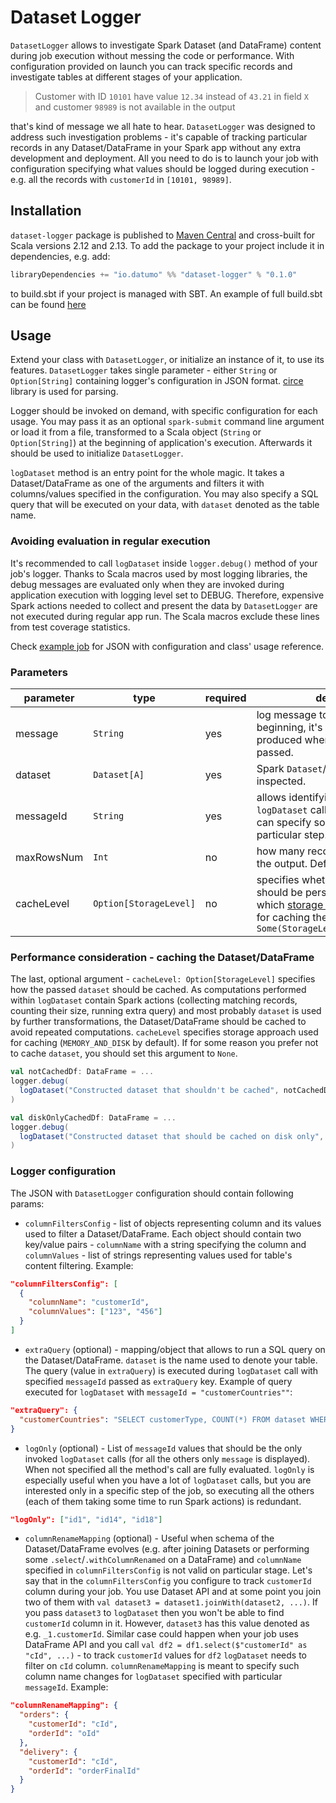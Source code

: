 # Dataset Logger

`DatasetLogger` allows to investigate Spark Dataset (and DataFrame) content during job execution without messing the code
or performance. With configuration provided on launch you can track specific records and investigate tables at
different stages of your application.

> Customer with ID `10101` have value `12.34` instead of `43.21` in field `X` and customer `98989` is not available in the output

that's kind of message we all hate to hear. `DatasetLogger` was designed to address such investigation problems - it's
capable of tracking particular records in any Dataset/DataFrame in your Spark app without any extra development and deployment.
All you need to do is to launch your job with configuration specifying what values should be logged during execution - 
e.g. all the records with `customerId` in `[10101, 98989]`. 

## Installation

`dataset-logger` package is published to [Maven Central](https://mvnrepository.com/artifact/io.datumo/dataset-logger) and cross-built for Scala
versions 2.12 and 2.13. To add the package to your project include it in dependencies, e.g. add:
```scala
libraryDependencies += "io.datumo" %% "dataset-logger" % "0.1.0"
```
to build.sbt if your project is managed with SBT. An example of full build.sbt can be found [here](examples/customer-report/build.sbt)

## Usage

Extend your class with `DatasetLogger`, or initialize an instance of it, to use its features. `DatasetLogger` takes single parameter - either `String` or 
`Option[String]` containing logger's configuration in JSON format. [circe](https://github.com/circe/circe) library is used
for parsing.

Logger should be invoked on demand, with specific configuration for each usage. You may pass it as an optional `spark-submit`
command line argument or load it from a file, transformed to a Scala object (`String` or `Option[String]`) at the beginning
of application's execution. Afterwards it should be used to initialize `DatasetLogger`.

`logDataset` method is an entry point for the whole magic. It takes a Dataset/DataFrame as one of the arguments and filters
it with columns/values specified in the configuration. You may also specify a SQL query that will be executed on your data,
with `dataset` denoted as the table name.

### Avoiding evaluation in regular execution

It's recommended to call `logDataset` inside `logger.debug()` method of your job's logger. Thanks to Scala macros used by most
logging libraries, the debug messages are evaluated only when they are invoked during application execution with logging 
level set to DEBUG. Therefore, expensive Spark actions needed to collect and present the data by `DatasetLogger` are not
executed during regular app run. The Scala macros exclude these lines from test coverage statistics. 

Check [example job](examples/customer-report) for JSON with configuration and class' usage reference.

### Parameters

| parameter | type | required | description |
|--|--|--|--|
| message | `String` | yes | log message to be printed at the beginning, it's also the only content produced when configuration is not passed.
| dataset | `Dataset[A]` | yes | Spark `Dataset`/`DataFrame` to be inspected.
| messageId | `String` | yes | allows identifying specific `logDataset` call in your job, so you can specify some extra actions for particular step.
| maxRowsNum | `Int` | no | how many records can be logged on the output. Default: 100
| cacheLevel | `Option[StorageLevel]` | no | specifies whether the Dataset should be persisted and if so - which [storage level](https://spark.apache.org/docs/3.3.2/rdd-programming-guide.html#which-storage-level-to-choose) should be used for caching the data. Default: `Some(StorageLevel.MEMORY_AND_DISK)`

### Performance consideration - caching the Dataset/DataFrame

The last, optional argument - `cacheLevel: Option[StorageLevel]` specifies how the passed `dataset` should be cached. As computations
performed within `logDataset` contain Spark actions (collecting matching records, counting their size, running extra query) 
and most probably `dataset` is used by further transformations, the Dataset/DataFrame should be cached to avoid repeated computations.
`cacheLevel` specifies storage approach used for caching (`MEMORY_AND_DISK` by default). If for some reason you prefer not to
cache `dataset`, you should set this argument to `None`.
```scala
val notCachedDf: DataFrame = ...
logger.debug(
  logDataset("Constructed dataset that shouldn't be cached", notCachedDf, "not_cached", cacheLevel = None)
)

val diskOnlyCachedDf: DataFrame = ...
logger.debug(
  logDataset("Constructed dataset that should be cached on disk only",  diskOnlyCachedDf, "disk_cached", cacheLevel = Some(DISK_ONLY))
)
```

### Logger configuration

The JSON with `DatasetLogger` configuration should contain following params:
 - `columnFiltersConfig` - list of objects representing column and its values used to filter a Dataset/DataFrame. Each object
should contain two key/value pairs - `columnName` with a string specifying the column and `columnValues` - list of strings
representing values used for table's content filtering. Example:
```json
"columnFiltersConfig": [
  {
    "columnName": "customerId",
    "columnValues": ["123", "456"]
  }
]
```
- `extraQuery` (optional) - mapping/object that allows to run a SQL query on the Dataset/DataFrame. `dataset` is the name 
used to denote your table. The query (value in `extraQuery`) is executed during `logDataset` call with specified `messageId` 
passed as `extraQuery` key. Example of query executed for `logDataset` with `messageId = "customerCountries""`:
```json
"extraQuery": {
  "customerCountries": "SELECT customerType, COUNT(*) FROM dataset WHERE customerCountry IN ['PL', 'US'] GROUP BY customerType"
}
```
- `logOnly` (optional) - List of `messageId` values that should be the only invoked `logDataset` calls (for all the others
only `message` is displayed). When not specified all the method's call are fully evaluated. `logOnly` is especially useful
when you have a lot of `logDataset` calls, but you are interested only in a specific step of the job, so executing all the
others (each of them taking some time to run Spark actions) is redundant.
```json
"logOnly": ["id1", "id14", "id18"]
```
- `columnRenameMapping` (optional) - Useful when schema of the Dataset/DataFrame evolves (e.g. after joining Datasets or
performing some `.select`/`.withColumnRenamed` on a DataFrame) and `columnName` specified in `columnFiltersConfig` is not
valid on particular stage. Let's say that in the `columnFiltersConfig` you configure to track `customerId` column during
your job. You use Dataset API and at some point you join two of them with `val dataset3 = dataset1.joinWith(dataset2, ...)`.
If you pass `dataset3` to `logDataset` then you won't be able to find `customerId` column in it. However, `dataset3` has
this value denoted as e.g. `_1.customerId`. Similar case could happen when your job uses DataFrame API and you call
`val df2 = df1.select($"customerId" as "cId", ...)` - to track `customerId` values for `df2` `logDataset` needs to filter on
`cId` column. `columnRenameMapping` is meant to specify such column name changes for `logDataset` specified with particular
`messageId`. Example:
```json
"columnRenameMapping": {
  "orders": {
    "customerId": "cId",
    "orderId": "oId"
  },
  "delivery": {
    "customerId": "cId",
    "orderId": "orderFinalId"
  }
}
```
